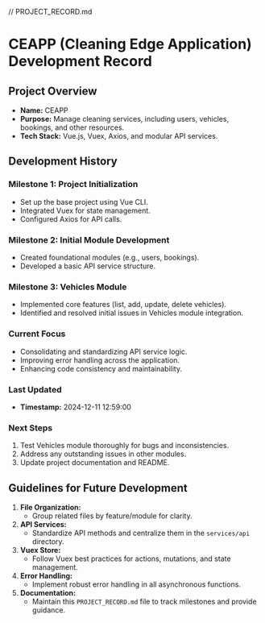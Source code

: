 // PROJECT_RECORD.md
# CEAPP (Cleaning Edge Application) Development Record

## Project Overview
- **Name:** CEAPP
- **Purpose:** Manage cleaning services, including users, vehicles, bookings, and other resources.
- **Tech Stack:** Vue.js, Vuex, Axios, and modular API services.

## Development History
### Milestone 1: Project Initialization
- Set up the base project using Vue CLI.
- Integrated Vuex for state management.
- Configured Axios for API calls.

### Milestone 2: Initial Module Development
- Created foundational modules (e.g., users, bookings).
- Developed a basic API service structure.

### Milestone 3: Vehicles Module
- Implemented core features (list, add, update, delete vehicles).
- Identified and resolved initial issues in Vehicles module integration.

### Current Focus
- Consolidating and standardizing API service logic.
- Improving error handling across the application.
- Enhancing code consistency and maintainability.

### Last Updated
- **Timestamp:** 2024-12-11 12:59:00

### Next Steps
1. Test Vehicles module thoroughly for bugs and inconsistencies.
2. Address any outstanding issues in other modules.
3. Update project documentation and README.

## Guidelines for Future Development
1. **File Organization:**
   - Group related files by feature/module for clarity.
2. **API Services:**
   - Standardize API methods and centralize them in the `services/api` directory.
3. **Vuex Store:**
   - Follow Vuex best practices for actions, mutations, and state management.
4. **Error Handling:**
   - Implement robust error handling in all asynchronous functions.
5. **Documentation:**
   - Maintain this `PROJECT_RECORD.md` file to track milestones and provide guidance.
